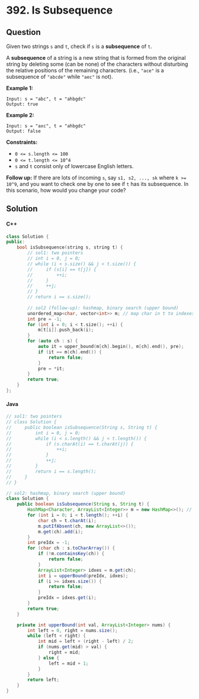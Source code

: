 # 392. Is Subsequence

## Question

Given two strings `s` and `t`, check if `s` is a **subsequence** of `t`.

A **subsequence** of a string is a new string that is formed from the original string by deleting some (can be none) of the characters without disturbing the relative positions of the remaining characters. (i.e., `"ace"` is a subsequence of `"abcde"` while `"aec"` is not).

**Example 1:**

```
Input: s = "abc", t = "ahbgdc"
Output: true
```

**Example 2:**

```
Input: s = "axc", t = "ahbgdc"
Output: false
```

**Constraints:**

* `0 <= s.length <= 100`
* `0 <= t.length <= 10^4`
* `s` and `t` consist only of lowercase English letters.

**Follow up:** If there are lots of incoming `s`, say `s1, s2, ..., sk` where `k >= 10^9`, and you want to check one by one to see if `t` has its subsequence. In this scenario, how would you change your code?

## Solution

#### C++

```cpp
class Solution {
public:
    bool isSubsequence(string s, string t) {
        // sol1: two pointers
        // int i = 0, j = 0;
        // while (i < s.size() && j < t.size()) {
        //     if (s[i] == t[j]) {
        //         ++i;
        //     }
        //     ++j;
        // }
        // return i == s.size();
        
        // sol2 (follow-up): hashmap, binary search (upper bound)
        unordered_map<char, vector<int>> m; // map char in t to indexes
        int pre = -1;
        for (int i = 0; i < t.size(); ++i) {
            m[t[i]].push_back(i);
        }
        for (auto ch : s) {
            auto it = upper_bound(m[ch].begin(), m[ch].end(), pre);
            if (it == m[ch].end()) {
                return false;
            }
            pre = *it;
        }
        return true;
    }
};
```

#### Java

```java
// sol1: two pointers
// class Solution {
//     public boolean isSubsequence(String s, String t) {
//         int i = 0, j = 0;
//         while (i < s.length() && j < t.length()) {
//             if (s.charAt(i) == t.charAt(j)) {
//                 ++i;
//             }
//             ++j;
//         }
//         return i == s.length();
//     }
// }

// sol2: hashmap, binary search (upper bound)
class Solution {
    public boolean isSubsequence(String s, String t) {
        HashMap<Character, ArrayList<Integer>> m = new HashMap<>(); // map char in t to indexes
        for (int i = 0; i < t.length(); ++i) {
            char ch = t.charAt(i);
            m.putIfAbsent(ch, new ArrayList<>());
            m.get(ch).add(i);
        }
        int preIdx = -1;
        for (char ch : s.toCharArray()) {
            if (!m.containsKey(ch)) {
                return false;
            }
            ArrayList<Integer> idxes = m.get(ch);
            int i = upperBound(preIdx, idxes);
            if (i >= idxes.size()) {
                return false;
            }
            preIdx = idxes.get(i);
        }
        return true;
    }

    private int upperBound(int val, ArrayList<Integer> nums) {
        int left = 0, right = nums.size();
        while (left < right) {
            int mid = left + (right - left) / 2;
            if (nums.get(mid) > val) {
                right = mid;
            } else {
                left = mid + 1;
            }
        }
        return left;
    }
}
```
